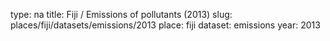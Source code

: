 type: na
title: Fiji / Emissions of pollutants (2013)
slug: places/fiji/datasets/emissions/2013
place: fiji
dataset: emissions
year: 2013
